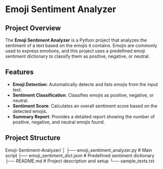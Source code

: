 # Emoji Sentiment Analyzer

## Project Overview

The **Emoji Sentiment Analyzer** is a Python project that analyzes the sentiment of a text based on the emojis it contains. Emojis are commonly used to express emotions, and this project uses a predefined emoji sentiment dictionary to classify them as positive, negative, or neutral.

## Features

- **Emoji Detection**: Automatically detects and lists emojis from the input text.
- **Sentiment Classification**: Classifies emojis as positive, negative, or neutral.
- **Sentiment Score**: Calculates an overall sentiment score based on the detected emojis.
- **Summary Report**: Provides a detailed report showing the number of positive, negative, and neutral emojis found.

## Project Structure

Emoji-Sentiment-Analyzer/ 
  │ 
  ├── emoji_sentiment_analyzer.py # Main script 
  ├── emoji_sentiment_dict.json # Predefined sentiment dictionary 
  ├── README.md # Project description and setup 
  └── sample_texts.txt

